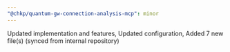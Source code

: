 ```yaml
---
"@chkp/quantum-gw-connection-analysis-mcp": minor
---
```


Updated implementation and features, Updated configuration, Added 7 new file(s) (synced from internal repository)
